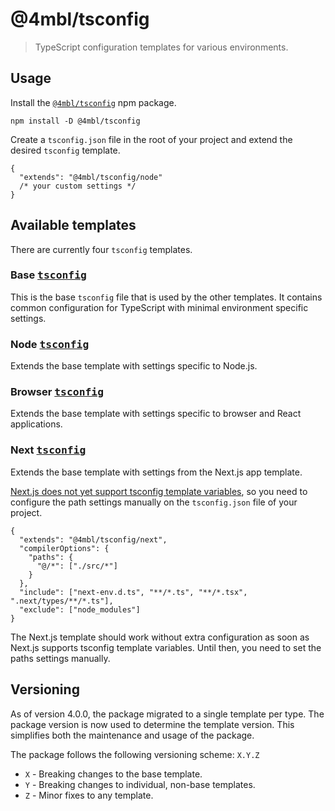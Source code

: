 # @4mbl/tsconfig

> TypeScript configuration templates for various environments.

## Usage

Install the [`@4mbl/tsconfig`](https://www.npmjs.com/package/@4mbl/tsconfig) npm package.

```shell
npm install -D @4mbl/tsconfig
```

Create a `tsconfig.json` file in the root of your project and extend the desired `tsconfig` template.

```jsonc
{
  "extends": "@4mbl/tsconfig/node"
  /* your custom settings */
}
```

## Available templates

There are currently four `tsconfig` templates.

### Base <kbd>[tsconfig](https://unpkg.com/@4mbl/tsconfig@latest/base.json)</kbd>

This is the base `tsconfig` file that is used by the other templates. It contains common configuration for TypeScript with minimal environment specific settings.

### Node <kbd>[tsconfig](https://unpkg.com/@4mbl/tsconfig@latest/node.json)</kbd>

Extends the base template with settings specific to Node.js.

### Browser <kbd>[tsconfig](https://unpkg.com/@4mbl/tsconfig@latest/browser.json)</kbd>

Extends the base template with settings specific to browser and React applications.

### Next <kbd>[tsconfig](https://unpkg.com/@4mbl/tsconfig@latest/next.json)</kbd>

Extends the base template with settings from the Next.js app template.

[Next.js does not yet support tsconfig template variables](https://github.com/vercel/next.js/issues/70912), so you need to configure the path settings manually on the `tsconfig.json` file of your project.

```jsonc
{
  "extends": "@4mbl/tsconfig/next",
  "compilerOptions": {
    "paths": {
      "@/*": ["./src/*"]
    }
  },
  "include": ["next-env.d.ts", "**/*.ts", "**/*.tsx", ".next/types/**/*.ts"],
  "exclude": ["node_modules"]
}
```

The Next.js template should work without extra configuration as soon as Next.js supports tsconfig template variables. Until then, you need to set the paths settings manually.

## Versioning

As of version 4.0.0, the package migrated to a single template per type. The package version is now used to determine the template version. This simplifies both the maintenance and usage of the package.

The package follows the following versioning scheme: `X.Y.Z`

* `X` - Breaking changes to the base template.
* `Y` - Breaking changes to individual, non-base templates.
* `Z` - Minor fixes to any template.
